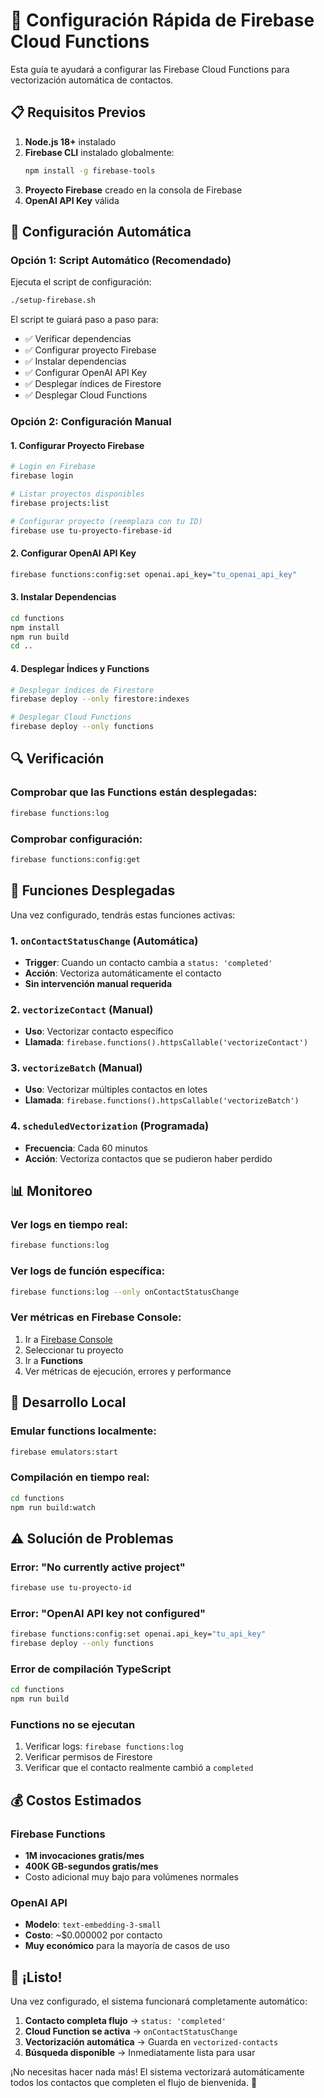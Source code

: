# 🚀 Configuración Rápida de Firebase Cloud Functions

Esta guía te ayudará a configurar las Firebase Cloud Functions para vectorización automática de contactos.

## 📋 Requisitos Previos

1. **Node.js 18+** instalado
2. **Firebase CLI** instalado globalmente:
   ```bash
   npm install -g firebase-tools
   ```
3. **Proyecto Firebase** creado en la consola de Firebase
4. **OpenAI API Key** válida

## 🎯 Configuración Automática

### Opción 1: Script Automático (Recomendado)

Ejecuta el script de configuración:

```bash
./setup-firebase.sh
```

El script te guiará paso a paso para:
- ✅ Verificar dependencias
- ✅ Configurar proyecto Firebase
- ✅ Instalar dependencias
- ✅ Configurar OpenAI API Key
- ✅ Desplegar índices de Firestore
- ✅ Desplegar Cloud Functions

### Opción 2: Configuración Manual

#### 1. Configurar Proyecto Firebase

```bash
# Login en Firebase
firebase login

# Listar proyectos disponibles
firebase projects:list

# Configurar proyecto (reemplaza con tu ID)
firebase use tu-proyecto-firebase-id
```

#### 2. Configurar OpenAI API Key

```bash
firebase functions:config:set openai.api_key="tu_openai_api_key"
```

#### 3. Instalar Dependencias

```bash
cd functions
npm install
npm run build
cd ..
```

#### 4. Desplegar Índices y Functions

```bash
# Desplegar índices de Firestore
firebase deploy --only firestore:indexes

# Desplegar Cloud Functions
firebase deploy --only functions
```

## 🔍 Verificación

### Comprobar que las Functions están desplegadas:

```bash
firebase functions:log
```

### Comprobar configuración:

```bash
firebase functions:config:get
```

## 🎯 Funciones Desplegadas

Una vez configurado, tendrás estas funciones activas:

### 1. **`onContactStatusChange`** (Automática)
- **Trigger**: Cuando un contacto cambia a `status: 'completed'`
- **Acción**: Vectoriza automáticamente el contacto
- **Sin intervención manual requerida**

### 2. **`vectorizeContact`** (Manual)
- **Uso**: Vectorizar contacto específico
- **Llamada**: `firebase.functions().httpsCallable('vectorizeContact')`

### 3. **`vectorizeBatch`** (Manual)
- **Uso**: Vectorizar múltiples contactos en lotes
- **Llamada**: `firebase.functions().httpsCallable('vectorizeBatch')`

### 4. **`scheduledVectorization`** (Programada)
- **Frecuencia**: Cada 60 minutos
- **Acción**: Vectoriza contactos que se pudieron haber perdido

## 📊 Monitoreo

### Ver logs en tiempo real:
```bash
firebase functions:log
```

### Ver logs de función específica:
```bash
firebase functions:log --only onContactStatusChange
```

### Ver métricas en Firebase Console:
1. Ir a [Firebase Console](https://console.firebase.google.com)
2. Seleccionar tu proyecto
3. Ir a **Functions**
4. Ver métricas de ejecución, errores y performance

## 🔧 Desarrollo Local

### Emular functions localmente:
```bash
firebase emulators:start
```

### Compilación en tiempo real:
```bash
cd functions
npm run build:watch
```

## ⚠️ Solución de Problemas

### Error: "No currently active project"
```bash
firebase use tu-proyecto-id
```

### Error: "OpenAI API key not configured"
```bash
firebase functions:config:set openai.api_key="tu_api_key"
firebase deploy --only functions
```

### Error de compilación TypeScript
```bash
cd functions
npm run build
```

### Functions no se ejecutan
1. Verificar logs: `firebase functions:log`
2. Verificar permisos de Firestore
3. Verificar que el contacto realmente cambió a `completed`

## 💰 Costos Estimados

### Firebase Functions
- **1M invocaciones gratis/mes**
- **400K GB-segundos gratis/mes**
- Costo adicional muy bajo para volúmenes normales

### OpenAI API
- **Modelo**: `text-embedding-3-small`
- **Costo**: ~$0.000002 por contacto
- **Muy económico** para la mayoría de casos de uso

## 🎉 ¡Listo!

Una vez configurado, el sistema funcionará completamente automático:

1. **Contacto completa flujo** → `status: 'completed'`
2. **Cloud Function se activa** → `onContactStatusChange`
3. **Vectorización automática** → Guarda en `vectorized-contacts`
4. **Búsqueda disponible** → Inmediatamente lista para usar

¡No necesitas hacer nada más! El sistema vectorizará automáticamente todos los contactos que completen el flujo de bienvenida. 🚀 
